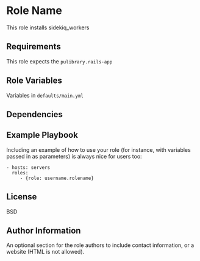 Role Name
=========

This role installs sidekiq_workers

Requirements
------------

This role expects the `pulibrary.rails-app`

Role Variables
--------------

Variables in `defaults/main.yml`

Dependencies
------------


Example Playbook
----------------

Including an example of how to use your role (for instance, with variables passed in as parameters) is always nice for users too:

    - hosts: servers
      roles:
         - {role: username.rolename}

License
-------

BSD

Author Information
------------------

An optional section for the role authors to include contact information, or a website (HTML is not allowed).
